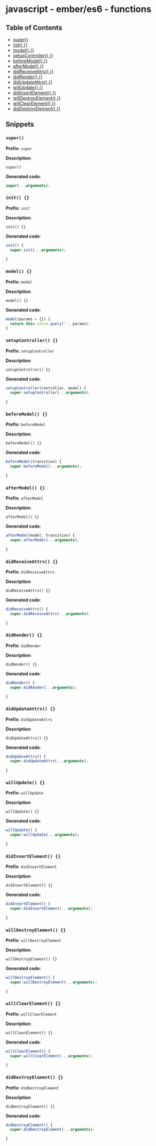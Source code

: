 # javascript - ember/es6 - functions
## Table of Contents
- [super()](#super)
- [init() {}](#init-)
- [model() {}](#model-)
- [setupController() {}](#setupcontroller-)
- [beforeModel() {}](#beforemodel-)
- [afterModel() {}](#aftermodel-)
- [didReceiveAttrs() {}](#didreceiveattrs-)
- [didRender() {}](#didrender-)
- [didUpdateAttrs() {}](#didupdateattrs-)
- [willUpdate() {}](#willupdate-)
- [didInsertElement() {}](#didinsertelement-)
- [willDestroyElement() {}](#willdestroyelement-)
- [willClearElement() {}](#willclearelement-)
- [didDestroyElement() {}](#diddestroyelement-)
## Snippets
### `super()`
**Prefix:** `super`

**Description**:
```
super()
```
**Generated code**:
```js
super(...arguments);
```
### `init() {}`
**Prefix:** `init`

**Description**:
```
init() {}
```
**Generated code**:
```js
init() {
  super.init(...arguments);
  
}
```
### `model() {}`
**Prefix:** `model`

**Description**:
```
model() {}
```
**Generated code**:
```js
model(params = {}) {
  return this.store.query('', params);
}
```
### `setupController() {}`
**Prefix:** `setupController`

**Description**:
```
setupController() {}
```
**Generated code**:
```js
setupController(controller, model) {
  super.setupController(...arguments);
  
}
```
### `beforeModel() {}`
**Prefix:** `beforeModel`

**Description**:
```
beforeModel() {}
```
**Generated code**:
```js
beforeModel(transition) {
  super.beforeModel(...arguments);
  
}
```
### `afterModel() {}`
**Prefix:** `afterModel`

**Description**:
```
afterModel() {}
```
**Generated code**:
```js
afterModel(model, transition) {
  super.afterModel(...arguments);
  
}
```
### `didReceiveAttrs() {}`
**Prefix:** `didReceiveAttrs`

**Description**:
```
didReceiveAttrs() {}
```
**Generated code**:
```js
didReceiveAttrs() {
  super.didReceiveAttrs(...arguments);
  
}
```
### `didRender() {}`
**Prefix:** `didRender`

**Description**:
```
didRender() {}
```
**Generated code**:
```js
didRender() {
  super.didRender(...arguments);
  
}
```
### `didUpdateAttrs() {}`
**Prefix:** `didUpdateAttrs`

**Description**:
```
didUpdateAttrs() {}
```
**Generated code**:
```js
didUpdateAttrs() {
  super.didUpdateAttrs(...arguments);
  
}
```
### `willUpdate() {}`
**Prefix:** `willUpdate`

**Description**:
```
willUpdate() {}
```
**Generated code**:
```js
willUpdate() {
  super.willUpdate(...arguments);
  
}
```
### `didInsertElement() {}`
**Prefix:** `didInsertElement`

**Description**:
```
didInsertElement() {}
```
**Generated code**:
```js
didInsertElement() {
  super.didInsertElement(...arguments);
  
}
```
### `willDestroyElement() {}`
**Prefix:** `willDestroyElement`

**Description**:
```
willDestroyElement() {}
```
**Generated code**:
```js
willDestroyElement() {
  super.willDestroyElement(...arguments);
  
}
```
### `willClearElement() {}`
**Prefix:** `willClearElement`

**Description**:
```
willClearElement() {}
```
**Generated code**:
```js
willClearElement() {
  super.willClearElement(...arguments);
  
}
```
### `didDestroyElement() {}`
**Prefix:** `didDestroyElement`

**Description**:
```
didDestroyElement() {}
```
**Generated code**:
```js
didDestroyElement() {
  super.didDestroyElement(...arguments);
  
}
```
